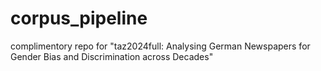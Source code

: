 # corpus_pipeline
complimentory repo for "taz2024full: Analysing German Newspapers for Gender Bias and Discrimination across Decades"
